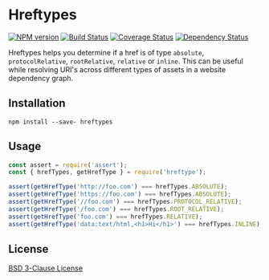 # Hreftypes

[![NPM version](https://badge.fury.io/js/hreftypes.svg)](http://badge.fury.io/js/hreftypes)
[![Build Status](https://travis-ci.org/assetgraph/hreftypes.svg?branch=master)](https://travis-ci.org/assetgraph/hreftypes)
[![Coverage Status](https://img.shields.io/coveralls/assetgraph/hreftypes.svg)](https://coveralls.io/r/assetgraph/hreftypes?branch=master)
[![Dependency Status](https://david-dm.org/assetgraph/hreftypes.svg)](https://david-dm.org/assetgraph/hreftypes)

Hreftypes helps you determine if a href is of type `absolute`, `protocolRelative`, `rootRelative`, `relative` or `inline`. This can be useful while resolving URI's across different types of assets in a website dependency graph.

## Installation

```
npm install --save- hreftypes
```

## Usage

```js
const assert = require('assert');
const { hrefTypes, getHrefType } = require('hreftype');

assert(getHrefType('http://foo.com') === hrefTypes.ABSOLUTE);
assert(getHrefType('https://foo.com') === hrefTypes.ABSOLUTE);
assert(getHrefType('//foo.com') === hrefTypes.PROTOCOL_RELATIVE);
assert(getHrefType('/foo.com') === hrefTypes.ROOT_RELATIVE);
assert(getHrefType('foo.com') === hrefTypes.RELATIVE);
assert(getHrefType('data:text/html,<h1>Hi</h1>') === hrefTypes.INLINE);
```

## License

[BSD 3-Clause License](<https://tldrlegal.com/license/bsd-3-clause-license-(revised)>)
